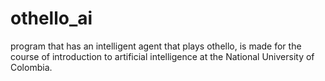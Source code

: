 # othello_ai
program that has an intelligent agent that plays othello, is made for the course of introduction to artificial intelligence at the National University of Colombia.
